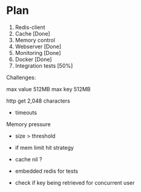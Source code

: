 # Plan

1. Redis-client
2. Cache              [Done]
3. Memory control
4. Webserver          [Done]
5. Monitoring         [Done]
6. Docker             [Done]
7. Integration tests  [50%]

Challenges:

max value 512MB
max key 512MB

http get 2,048 characters


- timeouts

Memory pressure
  - size > threshold
  - if mem limit hit strategy
  

- cache nil ?

- embedded redis for tests

- check if key being retrieved for concurrent user


